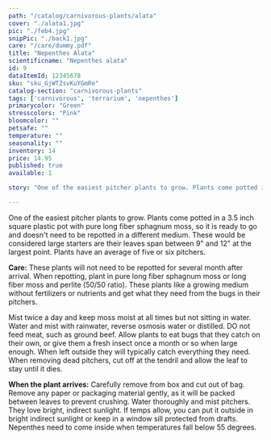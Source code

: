 ```yaml
---
path: "/catalog/carnivorous-plants/alata"
cover: "./alata1.jpg"
pic: "./feb4.jpg"
snipPic: "./back1.jpg"
care: "/care/dummy.pdf"
title: "Nepenthes Alata"
scientificname: "Nepenthes alata"
id: 9 
dataItemId: 12345678
sku: "sku_GjWTZsvKuYGmRe"
catalog-section: "carnivorous-plants"
tags: ['carnivorous', 'terrarium', 'nepenthes']
primarycolor: "Green"
stresscolors: "Pink"
bloomcolor: ""
petsafe: ""
temperature: ""
seasonality: ""
inventory: 14
price: 14.95
published: true
available: 1

story: "One of the easiest pitcher plants to grow. Plants come potted in a 3.5 inch square plastic pot with pure long fiber sphagnum moss, so it is ready to go and doesn't need to be repotted in a different medium. These would be considered large starters are their leaves span between 9 inches and 12 inches at the largest point. Plants have an average of five or six pitchers."

---
```

One of the easiest pitcher plants to grow. Plants come potted in a 3.5 inch square plastic pot with pure long fiber sphagnum moss, so it is ready to go and doesn't need to be repotted in a different medium. These would be considered large starters are their leaves span between 9" and 12" at the largest point. Plants have an average of five or six pitchers.

<strong>Care:</strong> These plants will not need to be repotted for several month after arrival. When repotting, plant in pure long fiber sphagnum moss or long fiber moss and perlite (50/50 ratio). These plants like a growing medium without fertilizers or nutrients and get what they need from the bugs in their pitchers.

Mist twice a day and keep moss moist at all times but not sitting in water. Water and mist with rainwater, reverse osmosis water or distilled. DO not feed meat, such as ground beef. Allow plants to eat bugs that they catch on their own, or give them a fresh insect once a month or so when large enough. When left outside they will typically catch everything they need. When removing dead pitchers, cut off at the tendril and allow the leaf to stay until it dies.

<strong>When the plant arrives:</strong> Carefully remove from box and cut out of bag. Remove any paper or packaging material gently, as it will be packed between leaves to prevent crushing. Water thoroughly and mist pitchers. They love bright, indirect sunlight. If temps allow, you can put it outside in bright indirect sunlight or keep in a window sill protected from drafts. Nepenthes need to come inside when temperatures fall below 55 degrees.